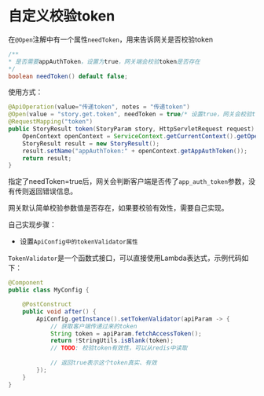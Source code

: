 # 自定义校验token

在`@Open`注解中有一个属性`needToken`，用来告诉网关是否校验token

```java
/**
* 是否需要appAuthToken，设置为true，网关端会校验token是否存在
*/
boolean needToken() default false;
```

使用方式：

```java
@ApiOperation(value="传递token", notes = "传递token")
@Open(value = "story.get.token", needToken = true/* 设置true，网关会校验token是否存在 */)
@RequestMapping("token")
public StoryResult token(StoryParam story, HttpServletRequest request) {
    OpenContext openContext = ServiceContext.getCurrentContext().getOpenContext();
    StoryResult result = new StoryResult();
    result.setName("appAuthToken:" + openContext.getAppAuthToken());
    return result;
}
```

指定了needToken=true后，网关会判断客户端是否传了`app_auth_token`参数，没有传则返回错误信息。

网关默认简单校验参数值是否存在，如果要校验有效性，需要自己实现。

自己实现步骤：

- 设置`ApiConfig中的tokenValidator属性`

`TokenValidator`是一个函数式接口，可以直接使用Lambda表达式，示例代码如下：

```java
@Component
public class MyConfig {

    @PostConstruct
    public void after() {
        ApiConfig.getInstance().setTokenValidator(apiParam -> {
            // 获取客户端传递过来的token
            String token = apiParam.fetchAccessToken();
            return !StringUtils.isBlank(token);
            // TODO: 校验token有效性，可以从redis中读取
            
            // 返回true表示这个token真实、有效
        });
    }
}
```
